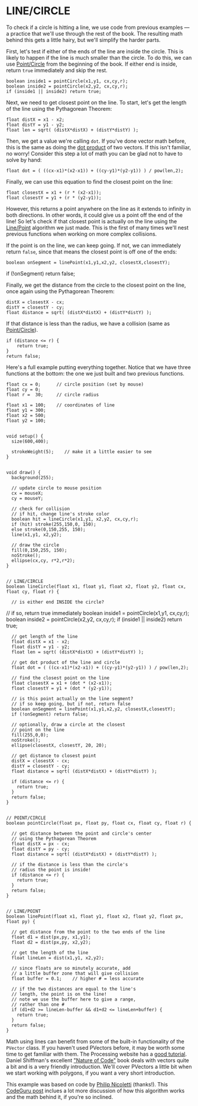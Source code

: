 # LINE/CIRCLE

To check if a circle is hitting a line, we use code from previous examples &mdash; a practice that we'll use through the rest of the book. The resulting math behind this gets a little hairy, but we'll simplify the harder parts.

First, let's test if either of the ends of the line are inside the circle. This is likely to happen if the line is much smaller than the circle. To do this, we can use [Point/Circle](point-circle.php) from the beginning of the book. If either end is inside, return `true` immediately and skip the rest.

    boolean inside1 = pointCircle(x1,y1, cx,cy,r);
    boolean inside2 = pointCircle(x2,y2, cx,cy,r);
    if (inside1 || inside2) return true;

Next, we need to get closest point on the line. To start, let's get the length of the line using the Pythagorean Theorem:

    float distX = x1 - x2;
    float distY = y1 - y2;
    float len = sqrt( (distX*distX) + (distY*distY) );

Then, we get a value we're calling `dot`. If you've done vector math before, this is the same as doing the [dot product](http://en.wikipedia.org/wiki/Dot_product) of two vectors. If this isn't familiar, no worry! Consider this step a lot of math you can be glad not to have to solve by hand:

    float dot = ( ((cx-x1)*(x2-x1)) + ((cy-y1)*(y2-y1)) ) / pow(len,2);

Finally, we can use this equation to find the closest point on the line:

    float closestX = x1 + (r * (x2-x1));
    float closestY = y1 + (r * (y2-y1));

However, this returns a point anywhere on the line as it extends to infinity in both directions. In other words, it could give us a point off the end of the line! So let's check if that closest point is actually on the line using the [Line/Point](line-point.php) algorithm we just made. This is the first of many times we'll nest previous functions when working on more complex collisions.

If the point is on the line, we can keep going. If not, we can immediately return `false`, since that means the closest point is off one of the ends:

    boolean onSegment = linePoint(x1,y1,x2,y2, closestX,closestY);

if (!onSegment) return false;

Finally, we get the distance from the circle to the closest point on the line, once again using the Pythagorean Theorem:

    distX = closestX - cx;
    distY = closestY - cy;
    float distance = sqrt( (distX*distX) + (distY*distY) );

If that distance is less than the radius, we have a collision (same as [Point/Circle](point-circle.php)).

    if (distance <= r) {
    	return true;
    }
    return false;

Here's a full example putting everything together. Notice that we have three functions at the bottom: the one we just built and two previous functions.

    float cx = 0;      // circle position (set by mouse)
    float cy = 0;
    float r =  30;     // circle radius

    float x1 = 100;    // coordinates of line
    float y1 = 300;
    float x2 = 500;
    float y2 = 100;


    void setup() {
      size(600,400);

      strokeWeight(5);    // make it a little easier to see
    }


    void draw() {
      background(255);

      // update circle to mouse position
      cx = mouseX;
      cy = mouseY;

      // check for collision
      // if hit, change line's stroke color
      boolean hit = lineCircle(x1,y1, x2,y2, cx,cy,r);
      if (hit) stroke(255,150,0, 150);
      else stroke(0,150,255, 150);
      line(x1,y1, x2,y2);

      // draw the circle
      fill(0,150,255, 150);
      noStroke();
      ellipse(cx,cy, r*2,r*2);  
    }


    // LINE/CIRCLE
    boolean lineCircle(float x1, float y1, float x2, float y2, float cx, float cy, float r) {

      // is either end INSIDE the circle?

// if so, return true immediately
boolean inside1 = pointCircle(x1,y1, cx,cy,r);
boolean inside2 = pointCircle(x2,y2, cx,cy,r);
if (inside1 || inside2) return true;

      // get length of the line
      float distX = x1 - x2;
      float distY = y1 - y2;
      float len = sqrt( (distX*distX) + (distY*distY) );

      // get dot product of the line and circle
      float dot = ( ((cx-x1)*(x2-x1)) + ((cy-y1)*(y2-y1)) ) / pow(len,2);

      // find the closest point on the line
      float closestX = x1 + (dot * (x2-x1));
      float closestY = y1 + (dot * (y2-y1));

      // is this point actually on the line segment?
      // if so keep going, but if not, return false
      boolean onSegment = linePoint(x1,y1,x2,y2, closestX,closestY);
      if (!onSegment) return false;

      // optionally, draw a circle at the closest
      // point on the line
      fill(255,0,0);
      noStroke();
      ellipse(closestX, closestY, 20, 20);

      // get distance to closest point
      distX = closestX - cx;
      distY = closestY - cy;
      float distance = sqrt( (distX*distX) + (distY*distY) );

      if (distance <= r) {
        return true;
      }
      return false;
    }


    // POINT/CIRCLE
    boolean pointCircle(float px, float py, float cx, float cy, float r) {

      // get distance between the point and circle's center
      // using the Pythagorean Theorem
      float distX = px - cx;
      float distY = py - cy;
      float distance = sqrt( (distX*distX) + (distY*distY) );

      // if the distance is less than the circle's
      // radius the point is inside!
      if (distance <= r) {
        return true;
      }
      return false;
    }


    // LINE/POINT
    boolean linePoint(float x1, float y1, float x2, float y2, float px, float py) {

      // get distance from the point to the two ends of the line
      float d1 = dist(px,py, x1,y1);
      float d2 = dist(px,py, x2,y2);

      // get the length of the line
      float lineLen = dist(x1,y1, x2,y2);

      // since floats are so minutely accurate, add
      // a little buffer zone that will give collision
      float buffer = 0.1;    // higher # = less accurate

      // if the two distances are equal to the line's
      // length, the point is on the line!
      // note we use the buffer here to give a range,
      // rather than one #
      if (d1+d2 >= lineLen-buffer && d1+d2 <= lineLen+buffer) {
        return true;
      }
      return false;
    }

Math using lines can benefit from some of the built-in functionality of the `PVector` class. If you haven't used PVectors before, it may be worth some time to get familiar with them. The Processing website has a [good tutorial](https://processing.org/tutorials/pvector/). Daniel Shiffman's excellent ["Nature of Code"](http://natureofcode.com/book/) book deals with vectors quite a bit and is a very friendly introduction. We'll cover PVectors a little bit when we start working with polygons, if you want a very short introduction.

This example was based on code by [Philip Nicoletti](http://www.codeguru.com/forum/showthread.php?threadid=194400) (thanks!). This [CodeGuru post](http://www.codeguru.com/forum/showthread.php?threadid=194400) inclues a lot more discussion of how this algorithm works and the math behind it, if you're so inclined.
